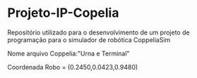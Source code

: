 # Projeto-IP-Copelia
Repositório utilizado para o desenvolvimento de um projeto de programação para o simulador de robótica CoppeliaSim

Nome arquivo Coppelia:"Urna e Terminal"

Coordenada Robo = (0.2450,0.0423,0.9480)
